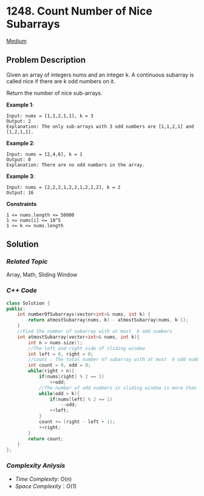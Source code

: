 # 1248. Count Number of Nice Subarrays
[Medium](https://leetcode.com/problems/count-number-of-nice-subarrays/description/)

## Problem Description

Given an array of integers nums and an integer k. A continuous subarray is called nice if there are k odd numbers on it.

Return the number of nice sub-arrays.


**Example 1**:
```
Input: nums = [1,1,2,1,1], k = 3
Output: 2
Explanation: The only sub-arrays with 3 odd numbers are [1,1,2,1] and [1,2,1,1].
```
**Example 2**:
```
Input: nums = [2,4,6], k = 1
Output: 0
Explanation: There are no odd numbers in the array.
```
**Example 3**:
```
Input: nums = [2,2,2,1,2,2,1,2,2,2], k = 2
Output: 16
```

**Constraints**
```
1 <= nums.length <= 50000
1 <= nums[i] <= 10^5
1 <= k <= nums.length
```

## Solution

### _Related Topic_
   Array, Math, Sliding Window

### _C++ Code_
```cpp
class Solution {
public:
    int numberOfSubarrays(vector<int>& nums, int k) {
        return atmostSubarray(nums, k) - atmostSubarray(nums, k-1);
    }
    //Find the number of subarray with at most  k odd numbers
    int atmostSubarray(vector<int>& nums, int k){
        int n = nums.size();
        //The left and right side of sliding window
        int left = 0, right = 0;
        //count : The total number of subarray with at most  k odd numbers
        int count = 0, odd = 0;
        while(right < n){
            if(nums[right] % 2 == 1)
                ++odd;
            //The number of odd numbers in sliding window is more than k. Need to move left side
            while(odd > k){
                if(nums[left] % 2 == 1)
                    --odd;
                ++left;
            }
            count += (right - left + 1);
            ++right;
        }
        return count;
    }
};
```

### _Complexity Anlysis_
- _Time Complexity_: O(n)
- _Space Complexity_：O(1)
